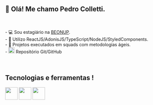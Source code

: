 ##  👋 Olá! Me chamo Pedro Colletti.  
<!-- <a href="https://www.linkedin.com/in/pedrocolletti/" target="_blank"><img src="https://img.shields.io/badge/-LinkedIn-%230077B5?style=for-the-badge&logo=linkedin&logoColor=white" target="_blank"></a>  --> 
<br>
<br>



<div> 
- 💻 Sou estagiário na <a href="https://github.com/beonup">BEONUP</a>.<br>
- 🌱 Utilizo ReactJS/AdonisJS/TypeScript/NodeJS/StyledComponents. <br>
- 🎯 Projetos executados em squads com metodologias ágeis. <br>
-  <img src="https://cdn.jsdelivr.net/gh/devicons/devicon/icons/github/github-original.svg" width="20" height="20"/> Repositório Git/GitHub
</div>
<br>
<br>



## Tecnologias e ferramentas !
<div>
<img src="https://cdn.jsdelivr.net/gh/devicons/devicon/icons/javascript/javascript-original.svg"  width="40" height="40"/>
<img src="https://cdn.jsdelivr.net/gh/devicons/devicon/icons/typescript/typescript-original.svg" width="40" height="40" />
  <img src="https://cdn.jsdelivr.net/gh/devicons/devicon/icons/react/react-original-wordmark.svg"width="40" height="40" />
</div>

<!--<div>
<a href="https://github.com/PedroColletti">
<img height="180em" src="https://github-readme-stats.vercel.app/api/top-langs/?username=PedroColletti&hide=html,php,blade,scss,shell&layout=compact"/>
<img height="180em" src="https://github-readme-stats.vercel.app/api?username=PedroColletti&show_icons=true&theme=compact&include_all_commits=true&count_private=true"/>
</div>
https://github.com/anuraghazra/github-readme-stats -> Lib oficial 
-->
